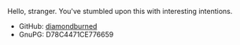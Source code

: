 Hello, stranger. You've stumbled upon this with interesting intentions.

- GitHub: [diamondburned](https://github.com/diamondburned)
- GnuPG: D78C4471CE776659
